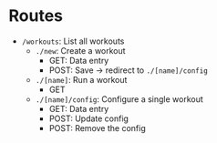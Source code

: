# Routes

* `/workouts`: List all workouts
	* `./new`: Create a workout
		* GET: Data entry
		* POST: Save -> redirect to `./[name]/config`
	* `./[name]`: Run a workout
		* GET
	* `./[name]/config`: Configure a single workout
		* GET: Data entry
		* POST: Update config
		* POST: Remove the config
